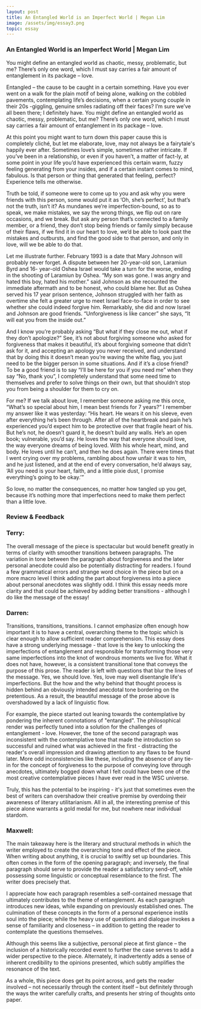 ```yaml
---
layout: post
title: An Entangled World is an Imperfect World | Megan Lim
image: /assets/img/essay3.png
topic: essay
---
```


### An Entangled World is an Imperfect World | Megan Lim

You might define an entangled world as chaotic, messy, problematic, but me?
There’s only one word, which I must say carries a fair amount of entanglement in its package – love.

Entangled – the cause to be caught in a certain something. Have you ever went on a walk for the plain motif of being alone, walking on the cobbled pavements, contemplating life’s decisions, when a certain young couple in their 20s -giggling, genuine smiles radiating off their faces? I’m sure we’ve all been there; I definitely have. You might define an entangled world as chaotic, messy, problematic, but me? There’s only one word, which I must say carries a fair amount of entanglement in its package – love.

At this point you might want to turn down this paper cause this is completely cliché, but let me elaborate, love, may not always be a fairytale's happily ever after. Sometimes love’s simple, sometimes rather intricate. If you’ve been in a relationship, or even if you haven’t, a matter of fact-ly, at some point in your life you’d have experienced this certain warm, fuzzy feeling generating from your insides, and if a certain instant comes to mind, fabulous. Is that person or thing that generated that feeling, perfect? Experience tells me otherwise.

Truth be told, if someone were to come up to you and ask why you were friends with this person, some would put it as ‘Oh, she’s perfect’, but that’s not the truth, isn’t it? As mundanes we’re imperfection-bound, so as to speak, we make mistakes, we say the wrong things, we flip out on rare occasions, and we break. But ask any person that’s connected to a family member, or a friend, they don’t stop being friends or family simply because of their flaws, if we find it in our heart to love, we’d be able to look past the mistakes and outbursts, and find the good side to that person, and only in love, will we be able to do that.

Let me illustrate further. February 1993 is a date that Mary Johnson will probably never forget. A dispute between her 20-year-old son, Laramiun Byrd and 16- year-old Oshea Israel would take a turn for the worse, ending in the shooting of Laramiun by Oshea. “My son was gone. I was angry and hated this boy, hated his mother.” said Johnson as she recounted the immediate aftermath and to be honest, who could blame her. But as Oshea served his 17 year prison sentence, Johnson struggled with her faith as overtime she felt a greater urge to meet Israel face-to-face in order to see whether she could indeed forgive him. Remarkably, she did and now Israel and Johnson are good friends. “Unforgiveness is like cancer” she says, “It will eat you from the inside out.”

And I know you’re probably asking “But what if they close me out, what if they don’t apologize?” See, it’s not about forgiving someone who asked for forgiveness that makes it beautiful, it’s about forgiving someone that didn’t ask for it, and accepting an apology you never received, and understand that by doing this it doesn’t mean you’re waving the white flag, you just need to be the bigger person in some situations. And if it’s a close friend? To be a good friend is to say “I’ll be here for you if you need me” when they say “No, thank you”, I completely understand that some need time to themselves and prefer to solve things on their own, but that shouldn’t stop you from being a shoulder for them to cry on. 

For me? If we talk about love, I remember someone asking me this once, “What’s so special about him, I mean best friends for 7 years?” I remember my answer like it was yesterday: “His heart. He wears it on his sleeve, even after everything he’s been through. After all of the heartbreak and pain he’s experienced you’d expect him to be protective over that fragile heart of his. But he’s not, he doesn’t guard it, he doesn’t build any walls. He’s an open book; vulnerable, you’d say. He loves the way that everyone should love, the way everyone dreams of being loved. With his whole heart, mind, and body. He loves until he can’t, and then he does again. There were times that I went crying over my problems, rambling about how unfair it was to him, and he just listened, and at the end of every conversation, he’d always say, ‘All you need is your heart, faith, and a little pixie dust, I promise everything’s going to be okay.’”

So love, no matter the consequences, no matter how tangled up you get, because it’s nothing more that imperfections need to make them perfect than a little love.

### Review & Feedback

### Terry:
The overall message of the piece is spectacular but would benefit greatly in terms of clarity with smoother transitions between paragraphs. The variation in tone between the paragraph about forgiveness and the later personal anecdote could also be potentially distracting for readers. I found a few grammatical errors and strange word choice in the piece but on a more macro level I think adding the part about forgiveness into a piece about personal anecdotes was slightly odd. I think this essay needs more clarity and that could be achieved by adding better transitions - although I do like the message of the essay!

### Darren:
Transitions, transitions, transitions. I cannot emphasize often enough how important it is to have a central, overarching theme to the topic which is clear enough to allow sufficient reader comprehension. This essay does have a strong underlying message - that love is the key to unlocking the imperfections of entanglement and responsible for transforming those very same imperfections into the knot of wondrous moments we live for. What it does not have, however, is a consistent transitional tone that conveys the purpose of this prose. The reader is left with questions that blur the lines of the message. Yes, we should love. Yes, love may well disentangle life's imperfections. But the how and the why behind that thought process is hidden behind an obviously intended anecdotal tone bordering on the pretentious. As a result, the beautiful message of the prose above is overshadowed by a lack of linguistic flow.

For example, the piece started out leaning towards the contemplative by pondering the inherent connotations of "entangled". The philosophical render was perfectly tuned into a solution for the challenges of entanglement - love. However, the tone of the second paragraph was inconsistent with the contemplative tone that made the introduction so successful and ruined what was achieved in the first - distracting the reader's overall impression and drawing attention to any flaws to be found later. More odd inconsistencies like these, including the absence of any tie-in for the concept of forgiveness to the purpose of conveying love through anecdotes, ultimately bogged down what I felt could have been one of the most creative contemplative pieces I have ever read in the WSC universe.

Truly, this has the potential to be inspiring - it's just that sometimes even the best of writers can overshadow their creative premise by overdoing their awareness of literary utilitarianism. All in all, the interesting premise of this piece alone warrants a gold medal for me, but nowhere near individual stardom. 

### Maxwell:
The main takeaway here is the literary and structural methods in which the writer employed to create the overarching tone and effect of the piece.  
When writing about anything, it is crucial to swiftly set up boundaries. This often comes in the form of the opening paragraph; and inversely, the final paragraph should serve to provide the reader a satisfactory send-off, while possessing some linguistic or conceptual resemblance to the first. The writer does precisely that.  

I appreciate how each paragraph resembles a self-contained message that ultimately contributes to the theme of entanglement. As each paragraph introduces new ideas, while expanding on previously established ones. The culmination of these concepts in the form of a personal experience instils soul into the piece; while the heavy use of questions and dialogue invokes a sense of familiarity and closeness – in addition to getting the reader to contemplate the questions themselves.

Although this seems like a subjective, personal piece at first glance – the inclusion of a historically recorded event to further the case serves to add a wider perspective to the piece. Alternately, it inadvertently adds a sense of inherent credibility to the opinions presented, which subtly amplifies the resonance of the text.

As a whole, this piece does get its point across, and gets the reader involved – not necessarily through the content itself – but definitely through the ways the writer carefully crafts, and presents her string of thoughts onto paper. 
